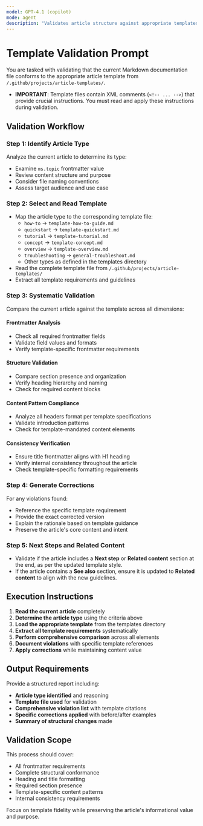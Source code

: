```yaml
---
model: GPT-4.1 (copilot)
mode: agent
description: "Validates article structure against appropriate templates"
---
```


# Template Validation Prompt

You are tasked with validating that the current Markdown documentation file conforms to the appropriate article template from `/.github/projects/article-templates/`.

- **IMPORTANT**: Template files contain XML comments (`<!-- ... -->`) that provide crucial instructions. You must read and apply these instructions during validation.

## Validation Workflow

### Step 1: Identify Article Type
Analyze the current article to determine its type:
- Examine `ms.topic` frontmatter value
- Review content structure and purpose
- Consider file naming conventions
- Assess target audience and use case

### Step 2: Select and Read Template
- Map the article type to the corresponding template file:
  - `how-to` → `template-how-to-guide.md`
  - `quickstart` → `template-quickstart.md`
  - `tutorial` → `template-tutorial.md`
  - `concept` → `template-concept.md`
  - `overview` → `template-overview.md`
  - `troubleshooting` → `general-troubleshoot.md`
  - Other types as defined in the templates directory
- Read the complete template file from `/.github/projects/article-templates/`
- Extract all template requirements and guidelines

### Step 3: Systematic Validation
Compare the current article against the template across all dimensions:

#### Frontmatter Analysis
- Check all required frontmatter fields
- Validate field values and formats
- Verify template-specific frontmatter requirements

#### Structure Validation
- Compare section presence and organization
- Verify heading hierarchy and naming
- Check for required content blocks

#### Content Pattern Compliance
- Analyze all headers format per template specifications
- Validate introduction patterns
- Check for template-mandated content elements

#### Consistency Verification
- Ensure title frontmatter aligns with H1 heading
- Verify internal consistency throughout the article
- Check template-specific formatting requirements

### Step 4: Generate Corrections
For any violations found:
- Reference the specific template requirement
- Provide the exact corrected version
- Explain the rationale based on template guidance
- Preserve the article's core content and intent

### Step 5: Next Steps and Related Content
- Validate if the article includes a **Next step** or **Related content** section at the end, as per the updated template style.
- If the article contains a **See also** section, ensure it is updated to **Related content** to align with the new guidelines.

## Execution Instructions

1. **Read the current article** completely
2. **Determine the article type** using the criteria above
3. **Load the appropriate template** from the templates directory
4. **Extract all template requirements** systematically
5. **Perform comprehensive comparison** across all elements
6. **Document violations** with specific template references
7. **Apply corrections** while maintaining content value

## Output Requirements

Provide a structured report including:
- **Article type identified** and reasoning
- **Template file used** for validation
- **Comprehensive violation list** with template citations
- **Specific corrections applied** with before/after examples
- **Summary of structural changes** made

## Validation Scope

This process should cover:
- All frontmatter requirements
- Complete structural conformance
- Heading and title formatting
- Required section presence
- Template-specific content patterns
- Internal consistency requirements

Focus on template fidelity while preserving the article's informational value and purpose.